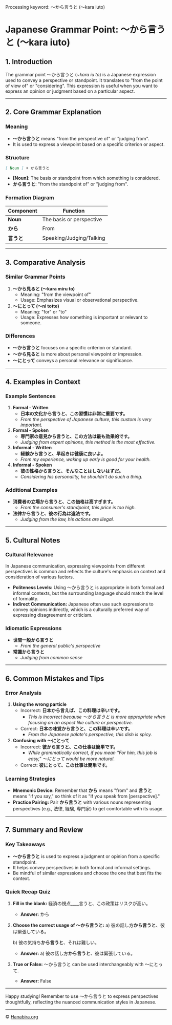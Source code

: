 Processing keyword: ～から言うと (〜kara iuto)
# Japanese Grammar Point: ～から言うと (〜kara iuto)

## 1. Introduction
The grammar point ～から言うと (*~kara iu to*) is a Japanese expression used to convey a perspective or standpoint. It translates to "from the point of view of" or "considering". This expression is useful when you want to express an opinion or judgment based on a particular aspect.

---
## 2. Core Grammar Explanation
### Meaning
- **～から言うと** means "from the perspective of" or "judging from".
- It is used to express a viewpoint based on a specific criterion or aspect.
### Structure
```markdown
[ Noun ] + から言うと
```
- **[Noun]**: The basis or standpoint from which something is considered.
- **から言うと**: "from the standpoint of" or "judging from".
### Formation Diagram
| Component     | Function                      |
|---------------|-------------------------------|
| **Noun**      | The basis or perspective      |
| **から**      | From                           |
| **言うと**    | Speaking/Judging/Talking       |
---
## 3. Comparative Analysis
### Similar Grammar Points
1. **～から見ると (〜kara miru to)**
   - Meaning: "from the viewpoint of"
   - Usage: Emphasizes visual or observational perspective.
2. **～にとって (〜ni totte)**
   - Meaning: "for" or "to"
   - Usage: Expresses how something is important or relevant to someone.
### Differences
- **～から言うと** focuses on a specific criterion or standard.
- **～から見ると** is more about personal viewpoint or impression.
- **～にとって** conveys a personal relevance or significance.
---
## 4. Examples in Context
### Example Sentences
1. **Formal - Written**
   - **日本の文化から言うと、この習慣は非常に重要です。**
   - *From the perspective of Japanese culture, this custom is very important.*
2. **Formal - Spoken**
   - **専門家の意見から言うと、この方法は最も効果的です。**
   - *Judging from expert opinions, this method is the most effective.*
3. **Informal - Written**
   - **経験から言うと、早起きは健康に良いよ。**
   - *From my experience, waking up early is good for your health.*
4. **Informal - Spoken**
   - **彼の性格から言うと、そんなことはしないはずだ。**
   - *Considering his personality, he shouldn't do such a thing.*
### Additional Examples
- **消費者の立場から言うと、この価格は高すぎます。**
  - *From the consumer's standpoint, this price is too high.*
- **法律から言うと、彼の行為は違法です。**
  - *Judging from the law, his actions are illegal.*
---
## 5. Cultural Notes
### Cultural Relevance
In Japanese communication, expressing viewpoints from different perspectives is common and reflects the culture's emphasis on context and consideration of various factors.
- **Politeness Levels:** Using ～から言うと is appropriate in both formal and informal contexts, but the surrounding language should match the level of formality.
- **Indirect Communication:** Japanese often use such expressions to convey opinions indirectly, which is a culturally preferred way of expressing disagreement or criticism.
### Idiomatic Expressions
- **世間一般から言うと**
  - *From the general public's perspective*
- **常識から言うと**
  - *Judging from common sense*
---
## 6. Common Mistakes and Tips
### Error Analysis
1. **Using the wrong particle**
   - Incorrect: **日本から言えば、この料理は辛いです。**
     - *This is incorrect because ～から言うと is more appropriate when focusing on an aspect like culture or perspective.*
   - Correct: **日本の味覚から言うと、この料理は辛いです。**
     - *From the Japanese palate's perspective, this dish is spicy.*
2. **Confusing with ～にとって**
   - Incorrect: **彼から言うと、この仕事は簡単です。**
     - *While grammatically correct, if you mean "For him, this job is easy," ～にとって would be more natural.*
   - Correct: **彼にとって、この仕事は簡単です。**
### Learning Strategies
- **Mnemonic Device:** Remember that **から** means "from" and **言うと** means "if you say," so think of it as "If you speak from [perspective]."
- **Practice Pairing:** Pair **から言うと** with various nouns representing perspectives (e.g., 法律, 経験, 専門家) to get comfortable with its usage.
---
## 7. Summary and Review
### Key Takeaways
- **～から言うと** is used to express a judgment or opinion from a specific standpoint.
- It helps convey perspectives in both formal and informal settings.
- Be mindful of similar expressions and choose the one that best fits the context.
### Quick Recap Quiz
1. **Fill in the blank:**
   経済の視点____言うと、この政策はリスクが高い。
   - **Answer:** から
2. **Choose the correct usage of ～から言うと:**
   a) 彼の話し方**から言うと**、彼は緊張している。
   
   b) 彼の気持ち**から言うと**、それは難しい。
   - **Answer:** a) 彼の話し方**から言うと**、彼は緊張している。
3. **True or False:**
   ～から言うと can be used interchangeably with ～にとって.
   - **Answer:** False
---
Happy studying! Remember to use ～から言うと to express perspectives thoughtfully, reflecting the nuanced communication styles in Japanese.


---

© [Hanabira.org](https://hanabira.org)
